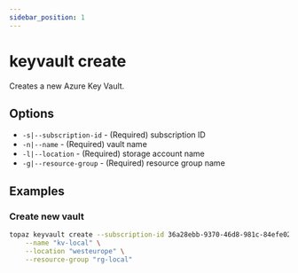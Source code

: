 ```yaml
---
sidebar_position: 1
---
```


# keyvault create

Creates a new Azure Key Vault.

## Options
* `-s|--subscription-id` - (Required) subscription ID
* `-n|--name` - (Required) vault name
* `-l|--location` - (Required) storage account name
* `-g|--resource-group` - (Required) resource group name

## Examples

### Create new vault
```bash
topaz keyvault create --subscription-id 36a28ebb-9370-46d8-981c-84efe02048ae \
    --name "kv-local" \
    --location "westeurope" \
    --resource-group "rg-local"
```